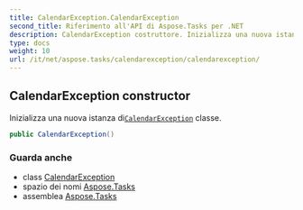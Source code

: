 ```yaml
---
title: CalendarException.CalendarException
second_title: Riferimento all'API di Aspose.Tasks per .NET
description: CalendarException costruttore. Inizializza una nuova istanza diCalendarException classe.
type: docs
weight: 10
url: /it/net/aspose.tasks/calendarexception/calendarexception/
---
```

## CalendarException constructor

Inizializza una nuova istanza di[`CalendarException`](../) classe.

```csharp
public CalendarException()
```

### Guarda anche

* class [CalendarException](../)
* spazio dei nomi [Aspose.Tasks](../../calendarexception/)
* assemblea [Aspose.Tasks](../../../)


